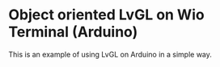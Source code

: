 # Object oriented LvGL on Wio Terminal (Arduino)

This is an example of using LvGL on Arduino in a simple way.
